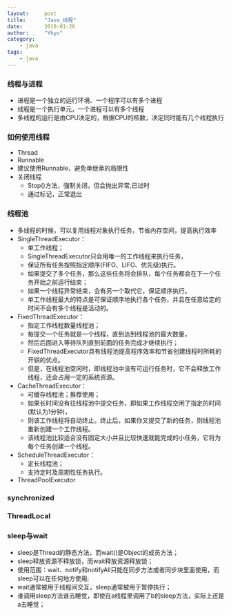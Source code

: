```yaml
---
layout:     post
title:      "Java_线程"
date:       2018-01-26
author:     "Yhyu"
category:   
    - java
tags:   
    - java
---
```

### 线程与进程
+ 进程是一个独立的运行环境、一个程序可以有多个进程
+ 线程是一个执行单元，一个进程可以有多个线程
+ 多线程的运行是由CPU决定的，根据CPU的核数，决定同时能有几个线程执行

### 如何使用线程
+ Thread
+ Runnable
+ 建议使用Runnable，避免单继承的局限性
+ 关闭线程
    + Stop()方法，强制关闭，但会抛出异常,已过时
    + 通过标记，正常退出

### 线程池
+ 多线程的时候，可以复用线程对象执行任务，节省内存空间，提高执行效率
+ SingleThreadExecutor：
    + 单工作线程；
    + SingleThreadExecutor只会用唯一的工作线程来执行任务，
    + 保证所有任务按照指定顺序(FIFO、LIFO、优先级)执行。
    + 如果提交了多个任务，那么这些任务将会排队，每个任务都会在下一个任务开始之前运行结束；
    + 如果一个线程异常结束，会有另一个取代它，保证顺序执行。
    + 单工作线程最大的特点是可保证顺序地执行各个任务，并且在任意给定的时间不会有多个线程是活动的。
+ FixedThreadExecutor：
    + 指定工作线程数量线程池；
    + 每提交一个任务就是一个线程，直到达到线程池的最大数量，
    + 然后后面进入等待队列直到前面的任务完成才继续执行；
    + FixedThreadExecutor具有线程池提高程序效率和节省创建线程时所耗的开销的优点。
    + 但是，在线程池空闲时，即线程池中没有可运行任务时，它不会释放工作线程，还会占用一定的系统资源。
+ CacheThreadExecutor：
    + 可缓存线程池；推荐使用；
    + 如果长时间没有往线程池中提交任务，即如果工作线程空闲了指定的时间(默认为1分钟)，
    + 则该工作线程将自动终止。终止后，如果你又提交了新的任务，则线程池重新创建一个工作线程。
    + 该线程池比较适合没有固定大小并且比较快速就能完成的小任务，它将为每个任务创建一个线程。
+ ScheduleThreadExecutor：
    + 定长线程池；
    + 支持定时及周期性任务执行。
+ ThreadPoolExecutor

### synchronized

### ThreadLocal

### sleep与wait
+ sleep是Thread的静态方法，而wait()是Object的成员方法；
+ sleep释放资源不释放锁，而wait释放资源释放锁；
+ 使用范围：wait、notify和notifyAll只能在同步方法或者同步块里面使用，而sleep可以在任何地方使用;
+ wait通常被用于线程间交互，sleep通常被用于暂停执行；
+ 谁调用sleep方法谁去睡觉，即使在a线程里调用了b的sleep方法，实际上还是a去睡觉；